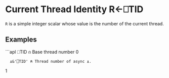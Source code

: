 <!-- Hidden search keywords -->
<div style="display: none;">
  ⎕TID TID
</div>






<h1 class="heading"><span class="name">Current Thread Identity</span> <span class="command">R←⎕TID</span></h1>



`R` is a simple integer scalar whose value is the number of the current thread.

<h2 class="example">Examples</h2>
```apl
      ⎕TID     ⍝ Base thread number
0
 
      ⍎&'⎕TID' ⍝ Thread number of async ⍎.
1
```



